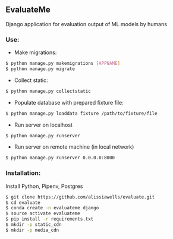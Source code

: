 ## EvaluateMe
Django application for evaluation output of ML models by humans

### Use:

* Make migrations: 
```sh
$ python manage.py makemigrations [APPNAME]
$ python manage.py migrate
```

* Collect static:
```sh
$ python manage.py collectstatic
```

* Populate database with prepared fixture file:
```sh
$ python manage.py loaddata fixture /path/to/fixture/file
```

* Run server on localhost 
```sh
$ python manage.py runserver
```

* Run server on remote machine (in local network) 
```sh
$ python manage.py runserver 0.0.0.0:8000
```

### Installation:
Install Python, Pipenv, Postgres
```sh
$ git clone https://github.com/alissiawells/evaluate.git
$ cd evaluate
$ conda create -n evaluateme django
$ source activate evaluateme
$ pip install -r requirements.txt
$ mkdir -p static_cdn
$ mkdir -p media_cdn
```
